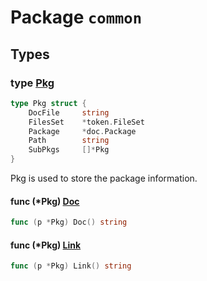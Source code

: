 # Package `common`

## Types

### type [Pkg](common.go#L9)

```go
type Pkg struct {
	DocFile		string
	FilesSet	*token.FileSet
	Package		*doc.Package
	Path		string
	SubPkgs		[]*Pkg
}
```

Pkg is used to store the package information.

#### func (*Pkg) [Doc](common.go#L21)

```go
func (p *Pkg) Doc() string
```

#### func (*Pkg) [Link](common.go#L17)

```go
func (p *Pkg) Link() string
```

